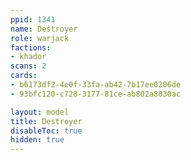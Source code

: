 ```yaml
---
ppid: 1341
name: Destroyer
role: warjack
factions:
- khador
scans: 2
cards:
- b6173df2-4e0f-33fa-ab42-7b17ee0206de
- 93bfc120-c728-3177-81ce-ab802a8030ac

layout: model
title: Destroyer
disableToc: true
hidden: true
---
```

